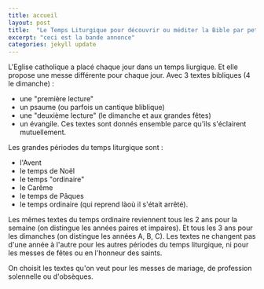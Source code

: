 ```yaml
---
title: accueil
layout: post
title:  "Le Temps Liturgique pour découvrir ou méditer la Bible par petit morceaux cohérents"
excerpt: "ceci est la bande annonce"
categories: jekyll update
---
```


L'Eglise catholique a placé chaque jour dans un temps liurgique.
Et elle propose une messe différente pour chaque jour. 
Avec 3 textes bibliques (4 le dimanche) :
- une "première lecture"
- un psaume (ou parfois un cantique bliblique)
- une "deuxième lecture" (le dimanche et aux grandes fêtes)
- un évangile.
Ces textes sont donnés ensemble parce qu'ils s'éclairent mutuellement.

Les grandes périodes du temps liturgique sont :
- l'Avent
- le temps de Noël
- le temps "ordinaire"
- le Carême
- le temps de Pâques
- le temps ordinaire (qui reprend làoù il s'était arrêté).

Les mêmes textes du temps ordinaire reviennent tous les 2 ans pour la semaine (on distingue les années paires et impaires).
Et tous les 3 ans pour les dimanches (on distingue les années A, B, C).
Les textes ne changent pas d'une année à l'autre pour les autres périodes du temps liturgique, 
ni pour les messes de fêtes ou en l'honneur des saints.

On choisit les textes qu'on veut pour les messes de mariage, de profession solennelle ou d'obsèques.

